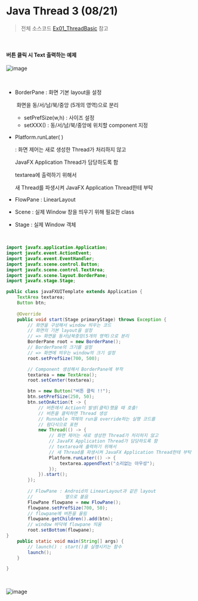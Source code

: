 # Java Thread 3 (08/21)

> 전체 소스코드 [Ex01_ThreadBasic](https://github.com/5dddddo/java/blob/master/0821_Java_SE_programming%20-%20Thread/Ex01_ThreadBasic.java) 참고

<br>

#### 버튼 클릭 시 Text 출력하는 예제

![image](https://user-images.githubusercontent.com/50972986/63426646-5095d280-c44e-11e9-8aa8-432832949333.png)

<br>

- BorderPane : 화면 기본 layout을 설정

  ​					    화면을 동/서/남/북/중앙 (5개의 영역)으로 분리

  - setPrefSize(w,h) : 사이즈 설정
  - setXXX() : 동/서/남/북/중앙에 위치할 component 지정

- Platform.runLater( )

  : 화면 제어는 새로 생성한 Thread가 처리하지 않고

    JavaFX Application Thread가 담당하도록 함

    textarea에 출력하기 위해서

   새 Thread를 파생시켜 JavaFX Application Thread한테 부탁

- FlowPane : LinearLayout
- Scene : 실제 Window 창을 띄우기 위해 필요한 class
- Stage : 실제 Window 객체

<br>

```java
import javafx.application.Application;
import javafx.event.ActionEvent;
import javafx.event.EventHandler;
import javafx.scene.control.Button;
import javafx.scene.control.TextArea;
import javafx.scene.layout.BorderPane;
import javafx.stage.Stage;

public class javaFXUITemplate extends Application {
	TextArea textarea;
	Button btn;
    
	@Override
	public void start(Stage primaryStage) throws Exception {
		// 화면을 구성해서 window 띄우는 코드
		// 화면의 기본 layout을 설정
        // => 화면을 동서남북중앙(5개의 영역)으로 분리
		BorderPane root = new BorderPane();
		// BorderPane의 크기를 설정
        // => 화면에 띄우는 window의 크기 설정
		root.setPrefSize(700, 500);

		// Component 생성해서 BorderPane에 부착
		textarea = new TextArea();
		root.setCenter(textarea);

		btn = new Button("버튼 클릭 !!");
		btn.setPrefSize(250, 50);
		btn.setOnAction(t -> {
			// 버튼에서 Action이 발생(클릭)했을 때 호출!
			// 버튼을 클릭하면 Thread 생성
			// Runnable 객체의 run을 override하는 실행 코드를
			// 람다식으로 표현
			new Thread(() -> {
				// 화면 제어는 새로 생성한 Thread가 처리하지 않고
				// JavaFX Application Thread가 담당하도록 함
				// textarea에 출력하기 위해서
				// 새 Thread를 파생시켜 JavaFX Application Thread한테 부탁
				Platform.runLater(() -> {
					textarea.appendText("소리없는 아우성");
				});
			}).start();
		});
        
        // FlowPane : Android의 LinearLayout과 같은 layout
        // 			  옆으로 붙음
		FlowPane flowpane = new FlowPane();
		flowpane.setPrefSize(700, 50);
		// flowpane에 버튼을 올림
		flowpane.getChildren().add(btn);
        // window 바닥에 flowpane 띄움
		root.setBottom(flowpane);
}
    public static void main(String[] args) {
        // launch() : start()를 실행시키는 함수
        launch();
    }

}
```

<br>

![image](https://user-images.githubusercontent.com/50972986/63426893-dd409080-c44e-11e9-9420-95febeef6c9d.png)
